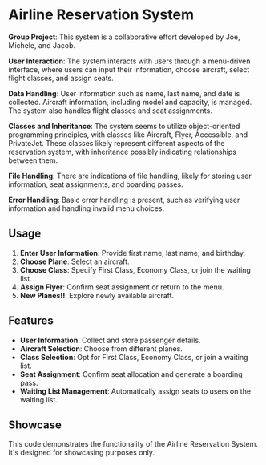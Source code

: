 # Airline Reservation System

**Group Project**: This system is a collaborative effort developed by Joe, Michele, and Jacob.

**User Interaction**: The system interacts with users through a menu-driven interface, where users can input their information, choose aircraft, select flight classes, and assign seats.

**Data Handling**: User information such as name, last name, and date is collected. Aircraft information, including model and capacity, is managed. The system also handles flight classes and seat assignments.

**Classes and Inheritance**: The system seems to utilize object-oriented programming principles, with classes like Aircraft, Flyer, Accessible, and PrivateJet. These classes likely represent different aspects of the reservation system, with inheritance possibly indicating relationships between them.

**File Handling**: There are indications of file handling, likely for storing user information, seat assignments, and boarding passes.

**Error Handling**: Basic error handling is present, such as verifying user information and handling invalid menu choices.
## Usage

1. **Enter User Information**: Provide first name, last name, and birthday.
2. **Choose Plane**: Select an aircraft.
3. **Choose Class**: Specify First Class, Economy Class, or join the waiting list.
4. **Assign Flyer**: Confirm seat assignment or return to the menu.
5. **New Planes!!**: Explore newly available aircraft.

## Features

- **User Information**: Collect and store passenger details.
- **Aircraft Selection**: Choose from different planes.
- **Class Selection**: Opt for First Class, Economy Class, or join a waiting list.
- **Seat Assignment**: Confirm seat allocation and generate a boarding pass.
- **Waiting List Management**: Automatically assign seats to users on the waiting list.

## Showcase

This code demonstrates the functionality of the Airline Reservation System. It's designed for showcasing purposes only.

